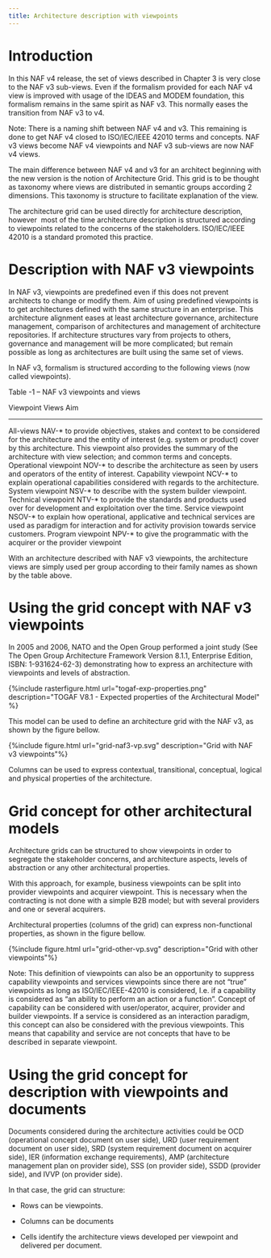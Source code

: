 ```yaml
---
title: Architecture description with viewpoints
---
```


# Introduction

In this NAF v4 release, the set of views described in Chapter 3 is very
close to the NAF v3 sub-views. Even if the formalism provided for each
NAF v4 view is improved with usage of the IDEAS and MODEM foundation,
this formalism remains in the same spirit as NAF v3. This normally eases
the transition from NAF v3 to v4.

Note: There is a naming shift between NAF v4 and v3. This remaining is
done to get NAF v4 closed to ISO/IEC/IEEE 42010­ terms and concepts. NAF
v3 views become NAF v4 viewpoints and NAF v3 sub-views are now NAF v4
views.

The main difference between NAF v4 and v3 for an architect beginning
with the new version is the notion of Architecture Grid. This grid is to
be thought as taxonomy where views are distributed in semantic groups
according 2 dimensions. This taxonomy is structure to facilitate
explanation of the view.

The architecture grid can be used directly for architecture description,
however ­­­­­ most of the time architecture description is structured
according to viewpoints related to the concerns of the stakeholders.
ISO/IEC/IEEE 42010­ is a standard promoted this practice.

# Description with NAF v3 viewpoints


In NAF v3, viewpoints are predefined even if this does not prevent
architects to change or modify them. Aim of using predefined viewpoints
is to get architectures defined with the same structure in an
enterprise. This architecture alignment eases at least architecture
governance, architecture management, comparison of architectures and
management of architecture repositories. If architecture structures vary
from projects to others, governance and management will be more
complicated; but remain possible as long as architectures are built
using the same set of views.

In NAF v3, formalism is structured according to the following views (now
called viewpoints).

Table -1 – NAF v3 viewpoints and views

Viewpoint               Views     Aim
----------------------- --------- -------
All-views               NAV-\*    to provide objectives, stakes and context to be considered for the architecture and the entity of interest (e.g. system or product) cover by this architecture. This viewpoint also provides the summary of the architecture with view selection; and common terms and concepts.
Operational viewpoint   NOV-\*    to describe the architecture as seen by users and operators of the entity of interest.
Capability viewpoint    NCV-\*    to explain operational capabilities considered with regards to the architecture.
System viewpoint        NSV-\*    to describe with the system builder viewpoint.
Technical viewpoint     NTV-\*    to provide the standards and products used over for development and exploitation over the time.
Service viewpoint       NSOV-\*   to explain how operational, applicative and technical services are used as paradigm for interaction and for activity provision towards service customers.
Program viewpoint       NPV-\*    to give the programmatic with the acquirer or the provider viewpoint

With an architecture described with NAF v3 viewpoints, the architecture
views are simply used per group according to their family names as shown
by the table above.

# Using the grid concept with NAF v3 viewpoints

In 2005 and 2006, NATO and the Open Group performed a joint study (See
The Open Group Architecture Framework Version 8.1.1, Enterprise Edition,
ISBN: 1-931624-62-3) demonstrating how to express an architecture with
viewpoints and levels of abstraction.

{%include rasterfigure.html url="togaf-exp-properties.png" description="TOGAF V8.1 - Expected properties of the Architectural Model" %}

This model can be used to define an architecture grid with the NAF v3,
as shown by the figure bellow.

{%include figure.html url="grid-naf3-vp.svg" description="Grid with NAF v3 viewpoints"%}


Columns can be used to express contextual, transitional, conceptual,
logical and physical properties of the architecture.

# Grid concept for other architectural models

Architecture grids can be structured to show viewpoints in order to
segregate the stakeholder concerns, and architecture aspects, levels of
abstraction or any other architectural properties.

With this approach, for example, business viewpoints can be split into
provider viewpoints and acquirer viewpoint. This is necessary when the
contracting is not done with a simple B2B model; but with several
providers and one or several acquirers.

Architectural properties (columns of the grid) can express
non-functional properties, as shown in the figure bellow.


{%include figure.html url="grid-other-vp.svg" description="Grid with other viewpoints"%}


Note: This definition of viewpoints can also be an opportunity to
suppress capability viewpoints and services viewpoints since there are
not “true” viewpoints as long as ISO/IEC/IEEE-42010 is considered, I.e.
if a capability is considered as “an ability to perform an action or a
function”. Concept of capability can be considered with user/operator,
acquirer, provider and builder viewpoints. If a service is considered as
an interaction paradigm, this concept can also be considered with the
previous viewpoints. This means that capability and service are not
concepts that have to be described in separate viewpoint.

# Using the grid concept for description with viewpoints and documents

Documents considered during the architecture activities could be OCD
(operational concept document on user side), URD (user requirement
document on user side), SRD (system requirement document on acquirer
side), IER (information exchange requirements), AMP (architecture
management plan on provider side), SSS (on provider side), SSDD
(provider side), and IVVP (on provider side).

In that case, the grid can structure:

-   Rows can be viewpoints.

-   Columns can be documents

-   Cells identify the architecture views developed per viewpoint and
    delivered per document.
